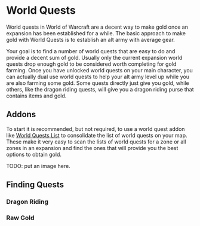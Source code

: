 # World Quests
World quests in World of Warcraft are a decent way to make gold once an expansion has been established for a while. The basic approach to make gold with World Quests is to establish an alt army with average gear.  

Your goal is to find a number of world quests that are easy to do and provide a decent sum of gold. Usually only the current expansion world quests drop enough gold to be considered worth completing for gold farming.  Once you have unlocked world quests on your main character, you can actually dual use world quests to help your alt army level up while you are also farming some gold.  Some quests directly just give you gold, while others, like the dragon riding quests, will give you a dragon riding purse that contains items and gold.

## Addons
To start it is recommended, but not required, to use a world quest addon like [World Quests List](https://www.curseforge.com/wow/addons/world-quests-list) to consolidate the list of world quests on your map. These make it very easy to scan the lists of world quests for a zone or all zones in an expansion and find the ones that will provide you the best options to obtain gold.

TODO: put an image here.
![]()

## Finding Quests

### Dragon Riding

### Raw Gold

